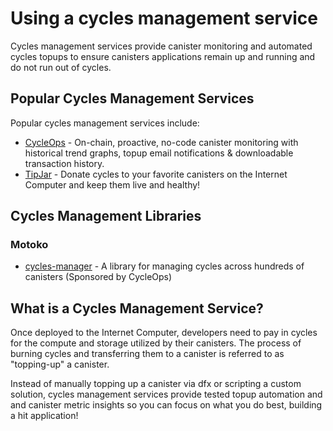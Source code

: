 # Using a cycles management service

Cycles management services provide canister monitoring and automated cycles topups to ensure canisters applications remain up and running and do not run out of cycles.

## Popular Cycles Management Services
Popular cycles management services include:

* [CycleOps](https://cycleops.dev) - On-chain, proactive, no-code canister monitoring with historical trend graphs, topup email notifications & downloadable transaction history.
* [TipJar](https://k25co-pqaaa-aaaab-aaakq-cai.ic0.app/) - Donate cycles to your favorite canisters on the Internet Computer and keep them live and healthy!

## Cycles Management Libraries

### Motoko

* [cycles-manager](https://github.com/CycleOperators/cycles-manager) - A library for managing cycles across hundreds of canisters (Sponsored by CycleOps)

## What is a Cycles Management Service?

Once deployed to the Internet Computer, developers need to pay in cycles for the compute and storage utilized by their canisters. The process of burning cycles and transferring them to a canister is referred to as "topping-up" a canister.

Instead of manually topping up a canister via dfx or scripting a custom solution, cycles management services provide tested topup automation and and canister metric insights so you can focus on what you do best, building a hit application!







